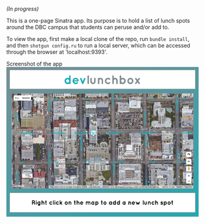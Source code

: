 _(In progress)_

This is a one-page Sinatra app.  Its purpose is to hold a list of lunch spots around the DBC campus that students can peruse and/or add to.

To view the app, first make a local clone of the repo, run `bundle install`, and then `shotgun config.ru` to run a local server, which can be accessed through the browser at 'localhost:9393'.


Screenshot of the app
![website screenshot](devlunchbox-screenshot.png "Screenshot of mockup")
